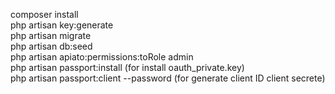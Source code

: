 composer install <br>
php artisan key:generate <br>
php artisan migrate <br>
php artisan db:seed <br>
php artisan apiato:permissions:toRole admin <br>
php artisan passport:install (for install oauth_private.key)<br>
php artisan passport:client --password (for generate client ID client secrete)
